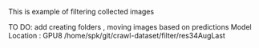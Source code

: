 This is example of filtering collected images

TO DO: add creating folders , moving images based on predictions
Model Location : GPU8 /home/spk/git/crawl-dataset/filter/res34AugLast
